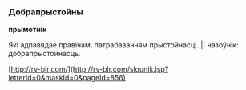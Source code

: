 ### Добрапрыстойны
**прыметнік**

Які адпавядае правічам, патрабаванням прыстойнасці. || назоўнік: добрапрыстойнасць.

<a rel="author">[http://rv-blr.com/](http://rv-blr.com/slounik.jsp?letterId=0&maskId=0&pageId=856)</a>
